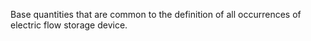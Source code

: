 Base quantities that are common to the definition of all occurrences of electric flow storage device.